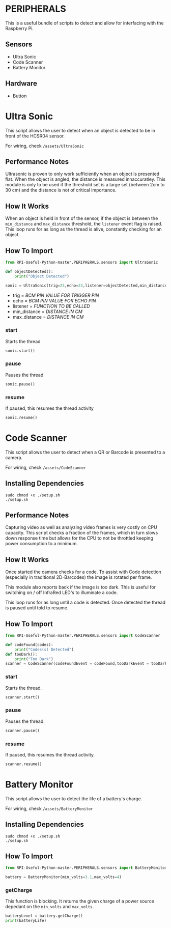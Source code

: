 # PERIPHERALS
This is a useful bundle of scripts to detect and allow for interfacing with the Raspberry Pi.
## Sensors
- Ultra Sonic
- Code Scanner
- Battery Monitor

## Hardware
- Button

# Ultra Sonic

This script allows the user to detect when an object is detected to be in front of the HCSR04 sensor.

For wiring, check `/assets/UltraSonic`

## Performance Notes
Ultrasonic is proven to only work sufficiently when an object is presented flat. When the object is angled, the distance is measured innaccuratley. This module is only to be used if the threshold set is a large set (between 2cm to 30 cm) and the distance is not of critical importance.

## How It Works
When an object is held in front of the sensor, if the object is between the `min_distance` and `max_distance` threshold, the `listener` event flag is raised. This loop runs for as long as the thread is alive, constantly checking for an object. 

## How To Import
```python
from RPI-Useful-Python-master.PERIPHERALS.sensors import UltraSonic

def objectDetected():
	print("Object Detected")
    
sonic = UltraSonic(trig=25,echo=23,listener=objectDetected,min_distance=2,max_distance=30)
```
- trig = *BCM PIN VALUE FOR TRIGGER PIN*
- echo = *BCM PIN VALUE FOR ECHO PIN*
- listener = *FUNCTION TO BE CALLED*
- min_distance = *DISTANCE IN CM*
- max_distance = *DISTANCE IN CM*

### start
Starts the thread

```python
sonic.start()
```

### pause
Pauses the thread

```python
sonic.pause()
```

### resume
If paused, this resumes the thread activity

```python
sonic.resume()
```

# Code Scanner

This script allows the user to detect when a QR or Barcode is presented to a camera.

For wiring, check `/assets/CodeScanner`

## Installing Dependencies 
```shell
sudo chmod +x ./setup.sh
./setup.sh
```

## Performance Notes
Capturing video as well as analyzing video frames is very costly on CPU capacity. This script checks a fraction of the frames, which in turn slows down response time but allows for the CPU to not be throttled keeping power consumption to a minimum.

## How It Works
Once started the camera checks for a code. To assist with Code detection (especially in traditional 2D-Barcodes) the image is rotated per frame.

This module also reports back if the image is too dark. This is useful for switching on / off InfraRed LED's to illuminate a code.

This loop runs for as long until a code is detected. Once detected the thread is paused until told to resume.

## How To Import
```python
from RPI-Useful-Python-master.PERIPHERALS.sensors import CodeScanner

def codeFound(codes):
	print("Codes(s) Detected")
def tooDark():
	print("Too Dark")
scanner = CodeScanner(codeFoundEvent = codeFound,tooDarkEvent = tooDark)
```

### start
Starts the thread.
```python
scanner.start()
```

### pause
Pauses the thread.
```python
scanner.pause()
```

### resume
If paused, this resumes the thread activity.

```python
scanner.resume()
```


# Battery Monitor

This script allows the user to detect the life of a battery's charge.

For wiring, check `/assets/BatteryMonitor`

## Installing Dependencies 
```shell
sudo chmod +x ./setup.sh
./setup.sh
```

## How To Import
```python
from RPI-Useful-Python-master.PERIPHERALS.sensors import BatteryMonitor

battery = BatteryMonitor(min_volts=3.1,max_volts=4)
```

### getCharge
This function is blocking. It returns the given charge of a power source depedant on the `min_volts` and `max_volts`.
```python
batteryLevel = battery.getCharge()
print(batteryLife)
```






